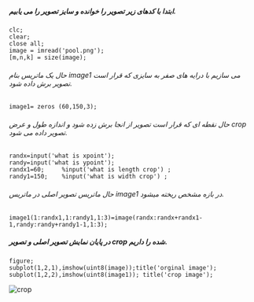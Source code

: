 ##### ابتدا با کدهای زیر تصویر را خوانده و سایز تصویر را می یابیم.
```
clc;
clear;
close all;
image = imread('pool.png');
[m,n,k] = size(image);
```
###### حال یک ماتریس بنام image1 می سازیم با درایه های صفر به سایزی که قرار است تصویر برش داده شود.
```
image1= zeros (60,150,3);
```
###### حال نقطه ای که قرار است تصویر از انجا برش زده شود و اندازه طول و عرض crop تصویر داده می شود.
```
randx=input('what is xpoint');
randy=input('what is ypoint');
randx1=60;     %input('what is length crop') ;
randy1=150;    %input('what is width crop') ;
```
###### حال ماتریس تصویر اصلی در ماتریس image1 در بازه مشخص ریخته میشود.
```
image1(1:randx1,1:randy1,1:3)=image(randx:randx+randx1-1,randy:randy+randy1-1,1:3);
```
#####  در پایان نمایش تصویر اصلی و تصویر crop  شده را داریم.
```
figure;
subplot(1,2,1),imshow(uint8(image));title('orginal image');   
subplot(1,2,2),imshow(uint8(image1)); title('crop image');
```
![crop](https://github.com/semnan-university-ai/image-processing-class-002/blob/main/exercises/zeinabfamili/16/fig%2016.jpg)
